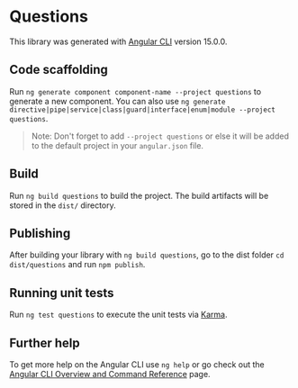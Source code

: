 # Questions

This library was generated with [Angular CLI](https://github.com/angular/angular-cli) version 15.0.0.

## Code scaffolding

Run `ng generate component component-name --project questions` to generate a new component. You can also use `ng generate directive|pipe|service|class|guard|interface|enum|module --project questions`.
> Note: Don't forget to add `--project questions` or else it will be added to the default project in your `angular.json` file. 

## Build

Run `ng build questions` to build the project. The build artifacts will be stored in the `dist/` directory.

## Publishing

After building your library with `ng build questions`, go to the dist folder `cd dist/questions` and run `npm publish`.

## Running unit tests

Run `ng test questions` to execute the unit tests via [Karma](https://karma-runner.github.io).

## Further help

To get more help on the Angular CLI use `ng help` or go check out the [Angular CLI Overview and Command Reference](https://angular.io/cli) page.
